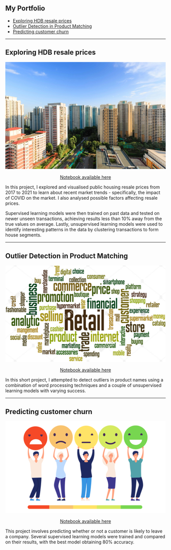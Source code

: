 

## My Portfolio
- [Exploring HDB resale prices](#exploring-hdb-resale-prices)
- [Outlier Detection in Product Matching](#outlier-detection-in-product-matching)
- [Predicting customer churn](#predicting-customer-churn)

---
<a id="exploring-hdb-resale-prices"> </a>

## Exploring HDB resale prices
![HDB](/images/HDB.jpg)

<p align="center">
    <a href="https://nbviewer.jupyter.org/github/samuel-lwl/samuel-lwl.github.io/blob/master/projects/hdb-analysis.ipynb">Notebook available here</a>
</p>

In this project, I explored and visualised public housing resale prices from 2017 to 2021 to learn about recent market trends - specifically, the impact of COVID on the market. I also analysed possible factors affecting resale prices. 

Supervised learning models were then trained on past data and tested on newer unseen transactions, achieving results less than 10% away from the true values on average. Lastly, unsupervised learning models were used to identify interesting patterns in the data by clustering transactions to form house segments.

---

<a id="outlier-detection-in-product-matching"> </a>

## Outlier Detection in Product Matching
![retail](/images/retail.png)

<p align="center">
    <a href="https://www.kaggle.com/samuellwl/outlier-detection-in-product-matching">Notebook available here</a>
</p>

In this short project, I attempted to detect outliers in product names using a combination of word processing techniques and a couple of unsupervised learning models with varying success.

---

<a id="predicting-customer-churn"> </a>

## Predicting customer churn
![churn](/images/churn.png)

<p align="center">
    <a href="https://www.kaggle.com/samuellwl/predicting-telco-customer-churn">Notebook available here</a>
</p>

This project involves predicting whether or not a customer is likely to leave a company. Several supervised learning models were trained and compared on their results, with the best model obtaining 80% accuracy.



